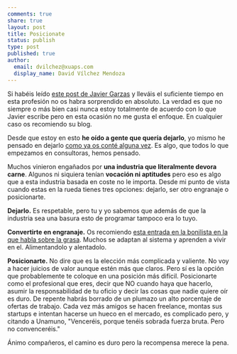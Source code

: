 ```yaml
---
comments: true
share: true
layout: post
title: Posicionate
status: publish
type: post
published: true
author:
  email: dvilchez@xuaps.com
  display_name: David Vílchez Mendoza
---
```

Si habéis leído [este post de Javier Garzas][garzas] y lleváis el suficiente tiempo en esta profesión no os habra sorprendido en absoluto. La verdad es que no siempre o más bien casi nunca estoy totalmente de acuerdo con lo que Javier escribe pero en esta ocasión no me gusta el enfoque. En cualquier caso os recomiendo su blog.

Desde que estoy en esto **he oído a gente que quería dejarlo**, yo mismo he pensado en dejarlo [como ya os conté alguna vez][mi]. Es algo, que todos lo que empezamos en consultoras, hemos pensado. 

Muchos vinieron engañados por **una industria que literalmente devora carne**. Algunos ni siquiera tenían **vocación ni aptitudes** pero eso es algo que a esta industria basada en coste no le importa. Desde mi punto de vista cuando estas en la rueda tienes tres opciones: dejarlo, ser otro engranaje o posicionarte. 

**Dejarlo.** Es respetable, pero tu y yo sabemos que además de que la industria sea una basura esto de programar tampoco era lo tuyo.

**Convertirte en engranaje.** Os recomiendo [esta entrada en la bonilista en la que habla sobre la grasa][grasa]. Muchos se adaptan al sistema y aprenden a vivir en el. Alimentandolo y alentadolo.

**Posicionarte.** No dire que es la elección más complicada y valiente. No voy a hacer juicios de valor aunque estén más que claros. Pero sí es la opción que probablemente te coloque en una posición más difícil. Posicionarte como el profesional que eres, decir que NO cuando haya que hacerlo, asumir la responsabilidad de tu oficio y decir las cosas que nadie quiere oír es duro. De repente habrás borrado de un plumazo un alto porcentaje de ofertas de trabajo. Cada vez más amigos se hacen freelance, montas sus startups e intentan hacerse un hueco en el mercado, es complicado pero, y citando a Unamuno, "Venceréis, porque tenéis sobrada fuerza bruta. Pero no convenceréis."

Ánimo compañeros, el camino es duro pero la recompensa merece la pena.

[garzas]: http://www.javiergarzas.com/2014/07/los-siento-dejo-la-profesion-dejo-la-informatica-y-dedico-otra-cosa.html
[mi]: http://davidvilchez.net/mi-forma-de-vida/
[grasa]: http://us2.campaign-archive1.com/?u=374c664073e1a1fa3deca53b4&id=40ab99b519